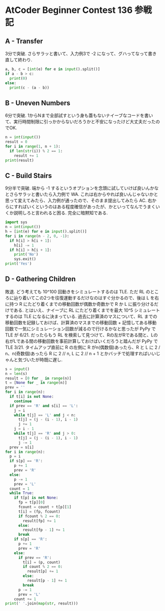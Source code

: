 # AtCoder Beginner Contest 136 参戦記

## A - Transfer

3分で突破. さらサラッと書いて、入力例3で -2 になって、グハってなって書き直して終わり.

```python
a, b, c = [int(e) for e in input().split()]
if a - b > c:
  print(0)
else:
  print(c - (a - b))
```

## B - Uneven Numbers

6分で突破. 1からNまで全部試すという身も蓋もないナイーブなコードを書いて、実行時間制限に引っかからないだろうかと不安になったけど大丈夫だったのでOK.

```python
n = int(input())
result = 0
for i in range(1, n + 1):
  if len(str(i)) % 2 == 1:
    result += 1
print(result)
```

## C - Build Stairs

9分半で突破. 端から -1 するというオプションを念頭に試していけば良いんかなとさらサラッと書いたら入力例で WA. これは右からやれば良いんじゃないかと思って変えてみたら、入力例が通ったので、そのまま提出してみたら AC. 右からにすればいくというのはある程度確信があったが、かといってなんでうまくいくか説明しろと言われると困る. 完全に暗黙知である.

```python
import sys
n = int(input())
h = [int(e) for e in input().split()]
for i in range(n - 2, 0, -1):
  if h[i] > h[i + 1]:
    h[i] -= 1
  if h[i] > h[i + 1]:
    print('No')
    sys.exit()
print('Yes')
```

## D - Gathering Children

敗退. どう考えても 10^100 回動きをシミュレートするのは TLE. ただ RL のところに辿り着いてこの2つを往復運動するだけなのはすぐ分かるので、後は L を右に持つ R にたどり着くまでの移動回数が偶数か奇数かで R か L に振り分けるだけである. とはいえ、ナイーブに RL にたどり着くまでを最大 10^5 シミュレートするのは TLE になるに決まっている. 過去に計算済のマスについて、RL までの移動回数を記録しておけば、計算済のマスまでの移動回数 + 記憶してある移動回数で一気にシミュレーション回数が減るので行けるかなと思ったが PyPy で TLE が 6/21. だったらもう RL を検索して見つけて、Rの左がRである間と、Lの右がLである間の移動回数を事前計算しておけばいくだろうと踏んだが PyPy で TLE 3/21. タイムアップ直前に R の左側に R がn(偶数個)あったら、R と L に 2 / n、n(奇数個)あったら R に 2 // n, L に 2 // n + 1 とかバッチで処理すればいいじゃんと気づいたが時既に遅し.

```python
s = input()
n = len(s)
result = [0 for _ in range(n)]
t = [None for _ in range(n)]
prev = ''
for i in range(n):
  if t[i] is not None:
    continue
  if prev == 'R' and s[i] == 'L':
    j = i
    while t[j] == 'L' and j < n:
      t[j] = (j - (i - 1), i - 1)
      j += 1
    j = i - 1
    while t[j] == 'R' and j > 0:
      t[j] = (j - (i - 1), i - 1)
      j -= 1
  prev = s[i]
for i in range(n):
  p = i
  if s[p] == 'R':
    p += 1
    prev = 'R'
  else:
    p -= 1
    prev = 'L'
  count = 1
  while True:
    if t[p] is not None:
      fp = t[p][0]
      fcount = count + t[p][1]
      t[i] = (fp, fcount)
      if fcount % 2 == 0:
        result[fp] += 1
      else:
        result[fp - 1] += 1
      break
    if s[p] == 'R':
      p += 1
      prev = 'R'
    else:
      if prev == 'R':
        t[i] = (p, count)
        if count % 2 == 0:
          result[p] += 1
        else:
          result[p - 1] += 1
        break
      p -= 1
      prev = 'L'
    count += 1
print(' '.join(map(str, result)))
```

